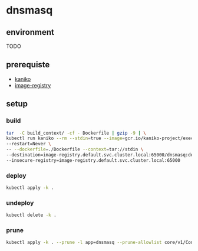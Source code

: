 # dnsmasq

## environment

TODO

## prerequiste

- [kaniko](../kaniko)
- [image-registry](../image-registry)

## setup

### build

```sh
tar  -C build_context/ -cf - Dockerfile | gzip -9 | \
kubectl run kaniko --rm --stdin=true --image=gcr.io/kaniko-project/executor:latest \
--restart=Never \
-- --dockerfile=./Dockerfile --context=tar://stdin \
--destination=image-registry.default.svc.cluster.local:65000/dnsmasq:debian-bookworm-slim --insecure \
--insecure-registry=image-registry.default.svc.cluster.local:65000
```

### deploy

```sh
kubectl apply -k .
```

### undeploy

```sh
kubectl delete -k .
```

### prune

```sh
kubectl apply -k . --prune -l app=dnsmasq --prune-allowlist core/v1/ConfigMap
```
